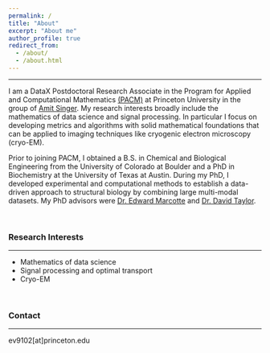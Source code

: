 ```yaml
---
permalink: /
title: "About"
excerpt: "About me"
author_profile: true
redirect_from: 
  - /about/
  - /about.html
---
```


---

I am a DataX Postdoctoral Research Associate in the Program for Applied and Computational Mathematics [(PACM)](https://www.pacm.princeton.edu/) at Princeton University in the group of [Amit Singer](https://web.math.princeton.edu/~amits/). My research interests broadly include the mathematics of data science and signal processing. In particular I focus on developing metrics and algorithms with solid mathematical foundations that can be applied to imaging techniques like cryogenic electron microscopy (cryo-EM).


Prior to joining PACM, I obtained a B.S. in Chemical and Biological Engineering from the University of Colorado at Boulder and a PhD in Biochemistry at the University of Texas at Austin. During my PhD, I developed experimental and computational methods to establish a data-driven approach to structural biology by combining large multi-modal datasets. My PhD advisors were [Dr. Edward Marcotte](http://www.marcottelab.org/index.php/Main_Page) and [Dr. David Taylor](https://davidtaylorlab.com/). 

<br/>

### Research Interests
---
- Mathematics of data science
- Signal processing and optimal transport
- Cryo-EM


<br/>

### Contact
---

ev9102[at]princeton.edu
